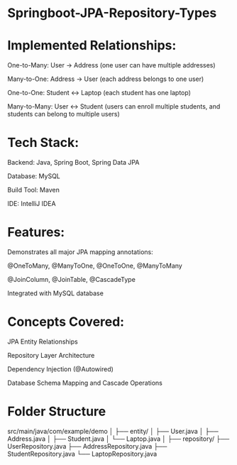 # Springboot-JPA-Repository-Types

# Implemented Relationships:

One-to-Many: User → Address (one user can have multiple addresses)

Many-to-One: Address → User (each address belongs to one user)

One-to-One: Student ↔ Laptop (each student has one laptop)

Many-to-Many: User ↔ Student (users can enroll multiple students, and students can belong to multiple users)

 # Tech Stack:

Backend: Java, Spring Boot, Spring Data JPA

Database: MySQL

Build Tool: Maven

IDE: IntelliJ IDEA

# Features:

Demonstrates all major JPA mapping annotations:

@OneToMany, @ManyToOne, @OneToOne, @ManyToMany

@JoinColumn, @JoinTable, @CascadeType

Integrated with MySQL database

# Concepts Covered:

JPA Entity Relationships

Repository Layer Architecture

Dependency Injection (@Autowired)

Database Schema Mapping and Cascade Operations

# Folder Structure
src/main/java/com/example/demo
│
├── entity/
│   ├── User.java
│   ├── Address.java
│   ├── Student.java
│   └── Laptop.java
│
├── repository/
   ├── UserRepository.java
   ├── AddressRepository.java
   ├── StudentRepository.java
   └── LaptopRepository.java

